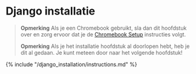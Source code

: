 # Django installatie

> **Opmerking** Als je een Chromebook gebruikt, sla dan dit hoofdstuk over en zorg ervoor dat je de [Chromebook Setup](../chromebook_setup/README.md) instructies volgt.
> 
> **Opmerking** Als je het installatie hoofdstuk al doorlopen hebt, heb je dit al gedaan. Je kunt meteen door naar het volgende hoofdstuk!

{% include "/django_installation/instructions.md" %}
